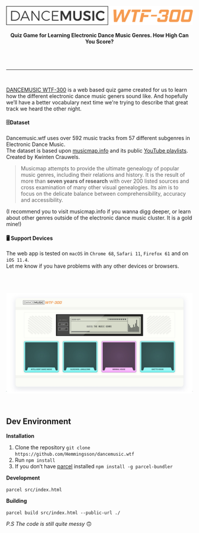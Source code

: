 <br>
<br>
<p align="center">
  <a href="http://dancemusic.wtf/">
    <img width="700" align="center" src="assets/images/logo.png?raw=true">
  </a>
</p>
<h4 align="center">Quiz Game for Learning Electronic Dance Music Genres. How High Can You Score?
</h4>


<br>

<br>

<hr>
<br>

[DANCEMUSIC WTF-300](http://dancemusic.wtf/) is a web based quiz game created for us to learn how the different electronic dance music geners sound like. And hopefully we’ll  have a better vocabulary next time we're trying to describe that great track we heard the other night.<br>


#### 🗄️Dataset

Dancemusic.wtf uses over 592 music tracks from 57 different subgenres in Electronic Dance Music. <br>The dataset is based upon [musicmap.info](https://www.musicmap.info/) and its public [YouTube playlists](https://www.youtube.com/channel/UCvwUL1or_EKtt-qmt_ob2KA/playlists). Created by Kwinten Crauwels. 

> Musicmap attempts to provide the ultimate genealogy of popular music genres, including their relations and history. It is the result of more than **seven years of research** with over 200 listed sources and cross examination of many other visual genealogies. Its aim is to focus on the delicate balance between comprehensibility, accuracy and accessibility.


(I recommend you to visit musicmap.info if you wanna digg deeper, or learn about other genres outside of the electronic dance music cluster. It is a gold mine!)


#### 🖥️ Support Devices

The web app is tested on `macOS` in `Chrome 68`, `Safari 11`, `Firefox 61` and on `iOS 11.4`.<br>
Let me know if you have problems with any other devices or browsers.


<br>

<br>

<br>

  <a href="http://dancemusic.wtf/">
    <img align="center" src="assets/images/screenshot.jpg?raw=true">
  </a>


<br>

<br>

<br>

## Dev Environment

**Installation**



1. Clone the repository `git clone https://github.com/Hemmingsson/dancemusic.wtf`
2. Run `npm install` 
3. If you don’t have [parcel](https://parceljs.org/) installed `npm install -g parcel-bundler`

**Development**

`parcel src/index.html`

**Building**

`parcel build src/index.html --public-url ./`

*P.S The code is still quite messy* 🙃

